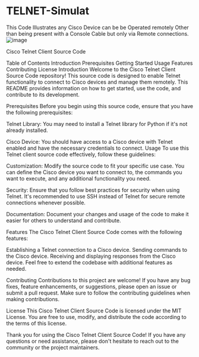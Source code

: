 # TELNET-Simulat
This Code Illustrates any Cisco Device can be be Operated remotely Other than being present with a Console Cable but only via Remote connections.
![image](https://github.com/RoggersAnguzu/TELNET-Simulat/assets/141458053/60e98fe6-658b-4f6e-88d0-e1ca9bb217bc)

Cisco Telnet Client Source Code

Table of Contents
Introduction
Prerequisites
Getting Started
Usage
Features
Contributing
License
Introduction
Welcome to the Cisco Telnet Client Source Code repository! This source code is designed to enable Telnet functionality to connect to Cisco devices and manage them remotely. This README provides information on how to get started, use the code, and contribute to its development.

Prerequisites
Before you begin using this source code, ensure that you have the following prerequisites:

Telnet Library: You may need to install a Telnet library for Python if it's not already installed.

Cisco Device: You should have access to a Cisco device with Telnet enabled and have the necessary credentials to connect.
Usage
To use this Telnet client source code effectively, follow these guidelines:

Customization: Modify the source code to fit your specific use case. You can define the Cisco device you want to connect to, the commands you want to execute, and any additional functionality you need.

Security: Ensure that you follow best practices for security when using Telnet. It's recommended to use SSH instead of Telnet for secure remote connections whenever possible.

Documentation: Document your changes and usage of the code to make it easier for others to understand and contribute.

Features
The Cisco Telnet Client Source Code comes with the following features:

Establishing a Telnet connection to a Cisco device.
Sending commands to the Cisco device.
Receiving and displaying responses from the Cisco device.
Feel free to extend the codebase with additional features as needed.

Contributing
Contributions to this project are welcome! If you have any bug fixes, feature enhancements, or suggestions, please open an issue or submit a pull request. Make sure to follow the contributing guidelines when making contributions.

License
This Cisco Telnet Client Source Code is licensed under the MIT License. You are free to use, modify, and distribute the code according to the terms of this license.

Thank you for using the Cisco Telnet Client Source Code! If you have any questions or need assistance, please don't hesitate to reach out to the community or the project maintainers. 
